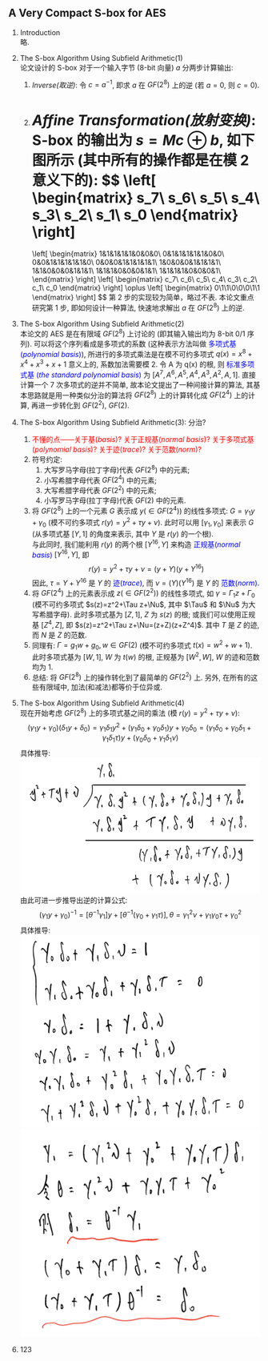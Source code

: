 ## A Very Compact S-box for AES
1. Introduction\
   略.

2. The S-box Algorithm Using Subfield Arithmetic(1)\
   论文设计的 S-box 对于一个输入字节 (8-bit 向量) $a$ 分两步计算输出:
   1. *Inverse(取逆)*: 令 $c=a^{-1}$, 即求 $a$ 在 $GF(2^8)$ 上的逆 (若 $a=0$, 则 $c=0$).
   2. *Affine Transformation(放射变换)*: S-box 的输出为 $s=Mc\oplus b$, 如下图所示 (其中所有的操作都是在模 2 意义下的):
   $$
       \left[
          \begin{matrix}
             s_7\\ s_6\\ s_5\\ s_4\\ s_3\\ s_2\\ s_1\\ s_0
          \end{matrix}
       \right]
        =
        \left[
           \begin{matrix}
              1&1&1&1&1&0&0&0\\
              0&1&1&1&1&1&0&0\\
              0&0&1&1&1&1&1&0\\
              0&0&0&1&1&1&1&1\\
              1&0&0&0&1&1&1&1\\
              1&1&0&0&0&1&1&1\\
              1&1&1&0&0&0&1&1\\
              1&1&1&1&0&0&0&1\\
           \end{matrix}
        \right]
        \left[
           \begin{matrix}
              c_7\\ c_6\\ c_5\\ c_4\\ c_3\\ c_2\\ c_1\\ c_0
           \end{matrix}
        \right]
        \oplus
        \left[
           \begin{matrix}
              0\\1\\1\\0\\0\\0\\1\\1
           \end{matrix}
        \right]
    $$
   第 2 步的实现较为简单，略过不表. 本论文重点研究第 1 步, 即如何设计一种算法, 快速地求解出 $a$ 在 $GF(2^8)$ 上的逆.
   
3. The S-box Algorithm Using Subfield Arithmetic(2)\
   本论文的 AES 是在有限域 $GF(2^8)$ 上讨论的 (即其输入输出均为 8-bit 0/1 序列). 可以将这个序列看成是多项式的系数 (这种表示方法叫做 <font color=#0000FF>多项式基 (*polynomial basis*)</font>), 所进行的多项式乘法是在模不可约多项式 $q(x)=x^8+x^4+x^3+x+1$ 意义上的, 系数加法需要模 2. 令 A 为 q(x) 的根, 则 <font color=#0000FF>标准多项式基 (*the standard polynomial basis*)</font> 为 $[A^7,A^6,A^5,A^4,A^3,A^2,A,1]$.
   直接计算一个 7 次多项式的逆并不简单, 故本论文提出了一种间接计算的算法, 其基本思路就是用一种类似分治的算法将 $GF(2^8)$ 上的计算转化成 $GF(2^4)$ 上的计算, 再进一步转化到 $GF(2^2)$, $GF(2)$.

4. The S-box Algorithm Using Subfield Arithmetic(3): 分治?
   1. <font color=#FF0000>不懂的点——关于基(*basis*)? 关于正规基(*normal basis*)? 关于多项式基(*polynomial basis*)? 关于迹(*trace*)? 关于范数(*norm*)?</font>
   2. 符号约定:
      1. 大写罗马字母(拉丁字母)代表 $GF(2^8)$ 中的元素;
      2. 小写希腊字母代表 $GF(2^4)$ 中的元素;
      3. 大写希腊字母代表 $GF(2^2)$ 中的元素;
      4. 小写罗马字母(拉丁字母)代表 $GF(2)$ 中的元素.
   3. 将 $GF(2^8)$ 上的一个元素 $G$ 表示成 $y(\in GF(2^4))$ 的线性多项式: $G=\gamma_1 y+\gamma_0$ (模不可约多项式 $r(y)=y^2+\tau y+\nu$). 此时可以用 $[\gamma_1 ,\gamma_0]$ 来表示 $G$ (从多项式基 $[Y,1]$ 的角度来表示, 其中 $Y$ 是 $r(y)$ 的一个根).\
   与此同时, 我们能利用 $r(y)$ 的两个根 $[Y^{16},Y]$ 来构造 <font color=#0000FF>正规基(*normal basis*)</font> $[Y^{16},Y]$, 即 
      $$r(y)=y^2+\tau y+\nu=(y+Y)(y+Y^{16}) \tag{1}$$ 
      因此, $\tau=Y+Y^{16}$ 是 $Y$ 的 <font color=#0000FF>迹(*trace*)</font>, 而 $\nu = (Y)(Y^{16})$ 是 $Y$ 的  <font color=#0000FF>范数(*norm*)</font>.
   4. 将 $GF(2^4)$ 上的元素表示成 $z(\in GF(2^2))$ 的线性多项式, 如 $\gamma=\Gamma_1 z+\Gamma_0$ (模不可约多项式 $s(z)=z^2+\Tau z+\Nu$, 其中 $\Tau$ 和 $\Nu$ 为大写希腊字母). 此时多项式基为 $[Z,1]$, $Z$ 为 $s(z)$ 的根; 或我们可以使用正规基 $[Z^4,Z]$, 即 $s(z)=z^2+\Tau z+\Nu=(z+Z)(z+Z^4)$. 其中 $T$ 是 $Z$ 的迹, 而 $N$ 是 $Z$ 的范数.
   5. 同理有: $\Gamma=g_{1} w+g_{0}, w\in GF(2)$ (模不可约多项式 $t(x)=w^2+w+1$). 此时多项式基为 $[W,1]$, $W$ 为 $t(w)$ 的根, 正规基为 $[W^2,W]$, $W$ 的迹和范数均为 1.
   6. 总结: 将 $GF(2^8)$ 上的操作转化到了最简单的 $GF(2^2)$ 上. 另外, 在所有的这些有限域中, 加法(和减法)都等价于位异或.
      
5. The S-box Algorithm Using Subfield Arithmetic(4)\
   现在开始考虑 $GF(2^8)$ 上的多项式基之间的乘法 (模 $r(y)=y^2+\tau y+\nu$):
   $$(\gamma_1 y + \gamma_0)(\delta_1 y + \delta_0) = \gamma_1 \delta_1 y^2 + (\gamma_1 \delta_0 + \gamma_0 \delta_1)y + \gamma_0 \delta_0=(\gamma_1 \delta_0+\gamma_0 \delta_1+\gamma_1 \delta_1 \tau)y+(\gamma_0 \delta_0+\gamma_1 \delta_1 \nu)$$
   具体推导: 
   ![Fig_1](./assets/z1.PNG)
   由此可进一步推导出逆的计算公式:
   $$(\gamma_1 y+\gamma_0)^{-1}=[\theta^{-1}\gamma_1]y+[\theta^{-1}(\gamma_0+\gamma_1 \tau)], \theta=\gamma_1^{2}\nu+\gamma_1 \gamma_0 \tau+\gamma_0^{2}$$
   具体推导:
   ![Fig_2](./assets/z2.PNG)
   ![Fig_3](./assets/z3.PNG)



   
6. 123